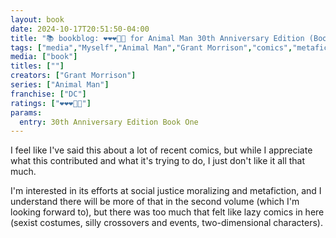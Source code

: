 ```yaml
---
layout: book
date: 2024-10-17T20:51:50-04:00
title: "📚 bookblog: ❤️❤️❤️🖤🖤 for Animal Man 30th Anniversary Edition (Book One), by Grant Morrison"
tags: ["media","Myself","Animal Man","Grant Morrison","comics","metafiction","social justice"]
media: ["book"]
titles: [""]
creators: ["Grant Morrison"]
series: ["Animal Man"]
franchise: ["DC"]
ratings: ["❤️❤️❤️🖤🖤"]
params:
  entry: 30th Anniversary Edition Book One
---
```


I feel like I've said this about a lot of recent comics, but while I appreciate what this contributed and what it's trying to do, I just don't like it all that much.

I'm interested in its efforts at social justice moralizing and metafiction, and I understand there will be more of that in the second volume (which I'm looking forward to), but there was too much that felt like lazy comics in here (sexist costumes, silly crossovers and events, two-dimensional characters).
